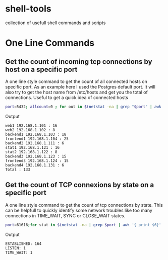 # shell-tools
collection of usefull shell commands and scripts
# One Line Commands
## Get the count of incoming tcp connections by host on a specific port
A one line style command to get the count of all connected hosts on specific port. As an example here I used the Postgres default port. It will also try to get the host name from /etc/hosts and get you the total of connections.
Useful to get a quick idea of connected hosts


```bash 
port=5432; allcount=0 ; for out in $(netstat -na | grep "$port" | awk ' {print $5}' | grep -oE "\b([0-9]{1,3}\.){3}[0-9]{1,3}\b"  | grep -vE "(127|0)\.0\.0\.(1|0)" | sort |  uniq); do  count=$(netstat -na | grep "$out" | grep "$port" -c); host_n=$(grep "$out" /etc/hosts | awk '{ print $3}') ; echo  "$host_n $out : $count" ; allcount=$((allcount + count)) ; done; echo "Total : $allcount"
```

Output

    web1 192.168.1.101 : 16
    web2 192.168.1.102 : 8
    backend1 192.168.1.103 : 18
    frontend1 192.168.1.104 : 25
    backend2 192.168.1.111 : 6
    stat1 192.168.1.121 : 16
    stat2 192.168.1.122 : 8
    backend3 192.168.1.123 : 15
    frontend3 192.168.1.124 : 15
    backend4 192.168.1.131 : 6
    Total : 133

## Get the count of TCP connexions by state on a specific port 
A one line style command to get the count of tcp connections by state. This can be helpfull to quickly identify some network troubles like too many connections in TIME_WAIT, SYNC or CLOSE_WAIT states. 


```bash 
port=61616;for stat in $(netstat -na | grep $port | awk '{ print $6}' | sort |uniq) ; do  echo -n "$stat: "  ;  netstat -na | grep $port | grep "$stat" -c ;done;
```
Output

    ESTABLISHED: 164
    LISTEN: 1
    TIME_WAIT: 1
